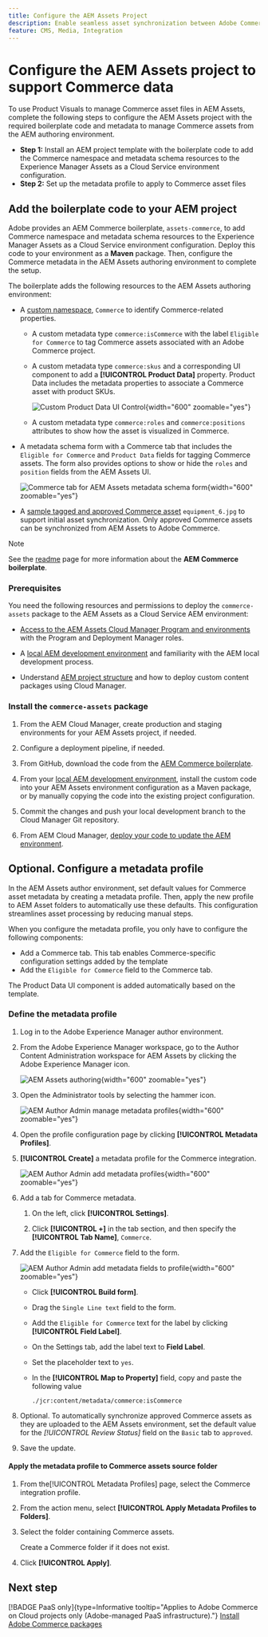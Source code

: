 ```yaml
---
title: Configure the AEM Assets Project
description: Enable seamless asset synchronization between Adobe Commerce and AEM Assets by adding the required metadata for the Product Visuals integration.
feature: CMS, Media, Integration
---
```


# Configure the AEM Assets project to support Commerce data

To use Product Visuals to manage Commerce asset files in AEM Assets, complete the following steps to configure the AEM Assets project with the required boilerplate code and metadata to manage Commerce assets from the AEM authoring environment.

* **Step 1:** Install an AEM project template with the boilerplate code to add the Commerce namespace and metadata schema resources to the Experience Manager Assets as a Cloud Service environment configuration.
* **Step 2:** Set up the metadata profile to apply to Commerce asset files

## Add the boilerplate code to your AEM project

Adobe provides an AEM Commerce boilerplate, `assets-commerce`, to add Commerce namespace and metadata schema resources to the Experience Manager Assets as a Cloud Service environment configuration. Deploy this code to your environment as a **Maven** package. Then, configure the Commerce metadata in the AEM Assets authoring environment to complete the setup.

The boilerplate adds the following resources to the AEM Assets authoring environment:

* A [custom namespace](https://github.com/ankumalh/assets-commerce/blob/main/ui.config/jcr_root/apps/commerce/config/org.apache.sling.jcr.repoinit.RepositoryInitializer~commerce-namespaces.cfg.json), `Commerce` to identify Commerce-related properties.

  * A custom metadata type `commerce:isCommerce` with the label `Eligible for Commerce` to tag Commerce assets associated with an Adobe Commerce project.

  * A custom metadata type `commerce:skus` and a corresponding UI component to add a **[!UICONTROL Product Data]** property. Product Data includes the metadata properties to associate a Commerce asset with product SKUs.

      ![Custom Product Data UI Control](../assets/aem-commerce-sku-metadata-fields-from-template.png){width="600" zoomable="yes"}

  * A custom metadata type `commerce:roles` and `commerce:positions`  attributes to show how the asset is visualized in Commerce.

* A metadata schema form with a Commerce tab that includes the `Eligible for Commerce` and `Product Data` fields for tagging Commerce assets. The form also provides options to show or hide the `roles` and `position` fields from the AEM Assets UI.

  ![Commerce tab for AEM Assets metadata schema form](../assets/assets-configure-metadata-schema-form-editor.png){width="600" zoomable="yes"}

* A [sample tagged and approved Commerce asset](https://github.com/ankumalh/assets-commerce/blob/main/ui.content/src/main/content/jcr_root/content/dam/wknd/en/activities/hiking/equipment_6.jpg/.content.xml) `equipment_6.jpg` to support initial asset synchronization. Only approved Commerce assets can be synchronized from AEM Assets to Adobe Commerce.

>[!NOTE]
>
> See the [readme](https://github.com/ankumalh/assets-commerce) page for more information about the **AEM Commerce boilerplate**.

### Prerequisites

You need the following resources and permissions to deploy the `commerce-assets` package to the AEM Assets as a Cloud Service AEM  environment:

* [Access to the AEM Assets Cloud Manager Program and environments](https://experienceleague.adobe.com/en/docs/experience-manager-cloud-service/content/onboarding/journey/cloud-manager#access-sysadmin-bo) with the Program and Deployment Manager roles.

* A [local AEM development environment](https://experienceleague.adobe.com/en/docs/experience-manager-learn/cloud-service/local-development-environment-set-up/overview) and familiarity with the AEM local development process.

* Understand [AEM project structure](https://experienceleague.adobe.com/en/docs/experience-manager-cloud-service/content/implementing/developing/aem-project-content-package-structure) and how to deploy custom content packages using Cloud Manager.

### Install the `commerce-assets` package

1. From the AEM Cloud Manager, create production and staging environments for your AEM Assets project, if needed.

1. Configure a deployment pipeline, if needed.

1. From GitHub, download the code from the [AEM Commerce boilerplate](https://github.com/ankumalh/assets-commerce).

1. From your [local AEM development environment](https://experienceleague.adobe.com/en/docs/experience-manager-learn/cloud-service/local-development-environment-set-up/overview), install the custom code into your AEM Assets environment configuration as a Maven package, or by manually copying the code into the existing project configuration.

1. Commit the changes and push your local development branch to the Cloud Manager Git repository.

1. From AEM Cloud Manager, [deploy your code to update the AEM environment](https://experienceleague.adobe.com/en/docs/experience-manager-cloud-service/content/implementing/using-cloud-manager/deploy-code#deploying-code-with-cloud-manager).

## Optional. Configure a metadata profile

In the AEM Assets author environment, set default values for Commerce asset metadata by creating a metadata profile. Then, apply the new profile to AEM Asset folders to automatically use these defaults. This configuration streamlines asset processing by reducing manual steps.

When you configure the metadata profile, you only have to configure the following components:

* Add a Commerce tab. This tab enables Commerce-specific configuration settings added by the template
* Add the `Eligible for Commerce` field to the Commerce tab.

The Product Data UI component is added automatically based on the template.

### Define the metadata profile

1. Log in to the Adobe Experience Manager author environment.

1. From the Adobe Experience Manager workspace, go to the Author Content Administration workspace for AEM Assets by clicking the Adobe Experience Manager icon.

   ![AEM Assets authoring](../assets/aem-assets-authoring.png){width="600" zoomable="yes"}

1. Open the Administrator tools by selecting the hammer icon.

   ![AEM Author Admin manage metadata profiles](../assets/aem-manage-metadata-profiles.png){width="600" zoomable="yes"}

1. Open the profile configuration page by clicking **[!UICONTROL Metadata Profiles]**.

1. **[!UICONTROL Create]** a metadata profile for the Commerce integration.

   ![AEM Author Admin add metadata profiles](../assets/aem-create-metadata-profile.png){width="600" zoomable="yes"}

1. Add a tab for Commerce metadata.

   1. On the left, click **[!UICONTROL Settings]**.

   1. Click  **[!UICONTROL +]** in the tab section, and then specify the **[!UICONTROL Tab Name]**, `Commerce`.

1. Add the `Eligible for Commerce` field to the form.

   ![AEM Author Admin add metadata fields to profile](../assets/aem-edit-metadata-profile-fields.png){width="600" zoomable="yes"}

   * Click **[!UICONTROL Build form]**.

   * Drag the `Single Line text` field to the form.

   * Add the `Eligible for Commerce` text for the label by clicking **[!UICONTROL Field Label]**.

   * On the Settings tab, add the label text to **Field Label**.

   * Set the placeholder text to `yes`.

   * In the **[!UICONTROL Map to Property]** field, copy and paste the following value

     ```terminal
     ./jcr:content/metadata/commerce:isCommerce
     ```

1. Optional. To automatically synchronize approved Commerce assets as they are uploaded to the AEM Assets environment, set the default value for the _[!UICONTROL Review Status]_ field on the `Basic` tab to `approved`.

1. Save the update.

#### Apply the metadata profile to Commerce assets source folder

   1. From the[!UICONTROL  Metadata Profiles] page, select the Commerce integration profile.

   1. From the action menu, select **[!UICONTROL Apply Metadata Profiles to Folders]**.

   1. Select the folder containing Commerce assets.

      Create a Commerce folder if it does not exist.

   1. Click **[!UICONTROL Apply]**.

## Next step

[!BADGE PaaS only]{type=Informative tooltip="Applies to Adobe Commerce on Cloud projects only (Adobe-managed PaaS infrastructure)."} [Install Adobe Commerce packages](configure-commerce.md)
